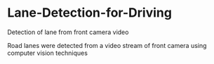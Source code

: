 # Lane-Detection-for-Driving
Detection of lane from front camera video

Road lanes were detected from a video stream of front camera using computer vision techniques
